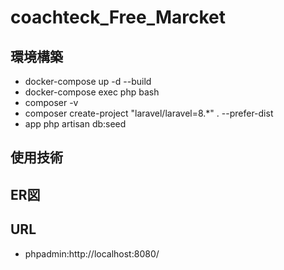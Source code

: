 # coachteck_Free_Marcket
## 環境構築
- docker-compose up -d --build
- docker-compose exec php bash
- composer -v
- composer create-project "laravel/laravel=8.*" . --prefer-dist
- app php artisan db:seed
## 使用技術
## ER図
## URL
- phpadmin:http://localhost:8080/
